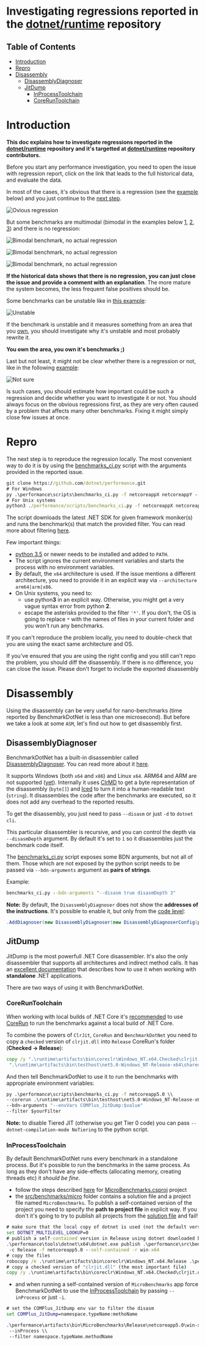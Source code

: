 # Investigating regressions reported in the [dotnet/runtime](https://github.com/dotnet/runtime) repository

## Table of Contents

- [Introduction](#Introduction)
- [Repro](#Repro)
- [Disassembly](#Disassembly)
  - [DisassemblyDiagnoser](#DisassemblyDiagnoser)
  - [JitDump](#JitDump)
    - [InProcessToolchain](#InProcessToolchain)
    - [CoreRunToolchain](#CoreRunToolchain)

# Introduction

**This doc explains how to investigate regressions reported in the [dotnet/runtime](https://github.com/dotnet/runtime) repository and it's targetted at [dotnet/runtime](https://github.com/dotnet/runtime) repository contributors.**

Before you start any performance investigation, you need to open the issue with regression report, click on the link that leads to the full historical data, and evaluate the data.

In most of the cases, it's obvious that there is a regression (see the [example](https://github.com/DrewScoggins/performance-2/issues/910) below) and you just continue to the [next step](#Repro).

![Ovious regression](img/regressions_obvious.png)


But some benchmarks are multimodal (bimodal in the examples below [1](https://github.com/DrewScoggins/performance-2/issues/1683), [2](https://github.com/DrewScoggins/performance-2/issues/1379), [3](https://github.com/DrewScoggins/performance-2/issues/1378)) and there is no regression:

![Bimodal benchmark, no actual regression](img/regressions_bimodal.png)

![Bimodal benchmark, no actual regression](img/regressions_bimodal_2.png)

![Bimodal benchmark, no actual regression](img/regressions_bimodal_3.png)

**If the historical data shows that there is no regression, you can just close the issue and provide a comment with an explanation**.
The more mature the system becomes, the less frequent false positives should be.

Some benchmarks can be unstable like in [this example](https://github.com/DrewScoggins/performance-2/issues/759):

![Unstable](img/regressions_unstable.png)

If the benchmark is unstable and it measures something from an area that you [own](https://github.com/dotnet/runtime/blob/master/docs/area-owners.md), you should investigate why it's unstable and most probably rewrite it.

**You own the area, you own it's benchmarks ;)**

Last but not least, it might not be clear whether there is a regression or not, like in the following [example](https://github.com/DrewScoggins/performance-2/issues/1253):

![Not sure](img/regressions_notsure.png)

Is such cases, you should estimate how important could be such a regression and decide whether you want to investigate it or not. You should always focus on the obvious regressions first, as they are very often caused by a problem that affects many other benchmarks. Fixing it might simply close few issues at once.

# Repro

The next step is to reproduce the regression locally. The most convenient way to do it is by using the [benchmarks_ci.py](../scripts/benchmarks_ci.py)
 script with the arguments provided in the reported issue.
 
 
```cmd
git clone https://github.com/dotnet/performance.git
# For Windows
py .\performance\scripts\benchmarks_ci.py -f netcoreappX netcoreappY --filter '$yourFilter*'
# For Unix systems
python3 ./performance/scripts/benchmarks_ci.py -f netcoreappX netcoreappY --filter '$yourFilter*'
```

The script downloads the latest .NET SDK for given framework moniker(s) and runs the benchmark(s) that match the provided filter. You can read more about filtering [here](benchmarkdotnet.md#Filtering-the-Benchmarks).

Few important things:

* [python 3.5](prerequisites.md) or newer needs to be installed and added to `PATH`.
* The script ignores the current environment variables and starts the process with no environment variables.
* By default, the `x64` architecture is used. If the issue mentions a different architecture, you need to provide it in an explicit way via `--architecture arm64|arm|x86`.
* On Unix systems, you need to:
  * use python**3** in an explicit way. Otherwise, you might get a very vague syntax error from python **2**.
  * escape the asterisks provided to the filter `'*'`. If you don't, the OS is going to replace `*` with the names of files in your current folder and you won't run any benchmarks.

If you can't reproduce the problem locally, you need to double-check that you are using the exact same architecture and OS.

If you've ensured that you are using the right config and you still can't repo the problem, you should diff the disassembly. If there is no difference, you can close the issue. Please don't forget to include the exported disassembly 

# Disassembly

Using the disassembly can be very useful for nano-benchmarks (time reported by BenchmarkDotNet is less than one microsecond). But before we take a look at some `ASM`, let's find out how to get disassembly first.

## DisassemblyDiagnoser

BenchmarkDotNet has a built-in disassembler called [DisassemblyDiagnoser](https://adamsitnik.com/Disassembly-Diagnoser/). You can read more about it [here](benchmarkdotnet.md#Disassembly).

It supports Windows (both `x64` and `x86`) and Linux `x64`. ARM64 and ARM are not supported ([yet](https://github.com/dotnet/BenchmarkDotNet/issues/1422#issuecomment-691036956)). Internally it uses [ClrMD](https://github.com/Microsoft/clrmd) to get a byte representation of the disassembly (`byte[]`) and [Iced](https://github.com/0xd4d/iced) to turn it into a human-readable text (`string`). It disassembles the code after the benchmarks are executed, so it does not add any overhead to the reported results.

To get the disassembly, you just need to pass `--disasm` or just `-d` to `dotnet cli`.

This particular disassembler is recursive, and you can control the depth via `--disasmDepth` argument. By default it's set to `1` so it disassembles just the benchmark code itself.

The [benchmarks_ci.py](../scripts/benchmarks_ci.py) script exposes some BDN arguments, but not all of them. Those which are not exposed by the python script needs to be passed via `--bdn-arguments` argument as **pairs of strings**.

Example:

```cmd
benchmarks_ci.py --bdn-arguments "--disasm true disasmDepth 3"
```

**Note:** By default, the `DisassemblyDiagnoser` does not show the **addresses of the instructions**. It's possible to enable it, but only from the [code level](../src/harness/BenchmarkDotNet.Extensions/RecommendedConfig.cs):

```cs
.AddDiagnoser(new DisassemblyDiagnoser(new DisassemblyDiagnoserConfig(printInstructionAddresses: true)))
```

## JitDump

JitDump is the most powerfull .NET Core disassembler. It's also the only disassembler that supports all architectures and indirect method calls. It has an [excellent documentation](https://github.com/dotnet/runtime/blob/master/docs/design/coreclr/jit/viewing-jit-dumps.md) that describes how to use it when working with **standalone** .NET applications.

There are two ways of using it with BenchmarkDotNet.

### CoreRunToolchain

When working with local builds of .NET Core it's [recommended](benchmarking-workflow-dotnet-runtime.md) to use [CoreRun](benchmarkdotnet.md#CoreRun) to run the benchmarks against a local build of .NET Core.

To combine the powers of `ClrJit`, `CoreRun` and `BenchmarkDotNet` you need to copy a `checked` version of `clrjit.dll` into `Release` CoreRun's folder (**Checked -> Release**):

```cmd
copy /y ".\runtime\artifacts\bin\coreclr\Windows_NT.x64.Checked\clrjit.dll" \\
 ".\runtime\artifacts\bin\testhost\net5.0-Windows_NT-Release-x64\shared\Microsoft.NETCore.App\6.0.0\"
```

And then tell BenchmarkDotNet to use it to run the benchmarks with appropriate environment variables:

```cmd
py .\performance\scripts\benchmarks_ci.py -f netcoreapp5.0 \\
--corerun .\runtime\artifacts\bin\testhost\net5.0-Windows_NT-Release-x64\shared\Microsoft.NETCore.App\6.0.0\CoreRun.exe 
--bdn-arguments "--envVars COMPlus_JitDump:$value"
--filter $yourFilter
```

**Note:** to disable Tiered JIT (otherwise you get Tier 0 code) you can pass `--dotnet-compilation-mode NoTiering` to the python script.

### InProcessToolchain

By default BenchmarkDotNet runs every benchmark in a standalone process. But it's possible to run the benchmarks in the same process. As long as they don't have any side-effects (allocating memory, creating threads etc) it *should be fine*.

* follow the steps described [here](https://github.com/dotnet/runtime/blob/master/docs/design/coreclr/jit/viewing-jit-dumps.md#setting-up-our-environment) for [MicroBenchmarks.csproj](../src/benchmarks/micro/MicroBenchmarks.csproj) project
* the [src/benchmarks/micro](../src/benchmarks/micro/) folder contains a solution file and a project file named `MicroBenchmarks`. To publish a self-contained version of the project you need to specify the **path to project file** in explicit way. If you don't it's going to try to publish all projects from the [solution file](../src/benchmarks/micro/MicroBenchmarks.sln) and fail!

```cmd
# make sure that the local copy of dotnet is used (not the default version from your PATH)
set DOTNET_MULTILEVEL_LOOKUP=0
# publish a self-contained version in Release using dotnet downloaded by the python script
.\performance\tools\dotnet\x64\dotnet.exe publish .\performance\src\benchmarks\micro\MicroBenchmarks.csproj \\
 -c Release -f netcoreapp5.0 --self-contained -r win-x64
# copy the files
robocopy /e .\runtime\artifacts\bin\coreclr\Windows_NT.x64.Release .\performance\artifacts\bin\MicroBenchmarks\Release\netcoreapp5.0\win-x64\publish
# copy a checked version of "clrjit.dll" (the most important file)
copy /y .\runtime\artifacts\bin\coreclr\Windows_NT.x64.Checked\clrjit.dll .\performance\artifacts\bin\MicroBenchmarks\Release\netcoreapp5.0\win-x64\publish\
```

* and when running a self-contained version of `MicroBenchmarks` app force BenchmarkDotNet to use the [InProcessToolchain](https://benchmarkdotnet.org/articles/configs/toolchains.html#sample-introinprocess) by passing `--inProcess` or just `-i`.

```cmd
# set the COMPlus_JitDump env var to filter the disasm
set COMPlus_JitDump=namespace.typeName:methoName

.\performance\artifacts\bin\MicroBenchmarks\Release\netcoreapp5.0\win-x64\publish\MicroBenchmarks.exe \\ 
 --inProcess \\
 --filter namespace.typeName.methodName
```


